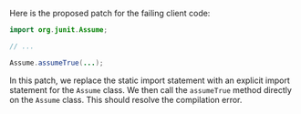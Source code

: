 Here is the proposed patch for the failing client code:

```java
import org.junit.Assume;

// ...

Assume.assumeTrue(...);
```

In this patch, we replace the static import statement with an explicit import statement for the `Assume` class. We then call the `assumeTrue` method directly on the `Assume` class. This should resolve the compilation error.
